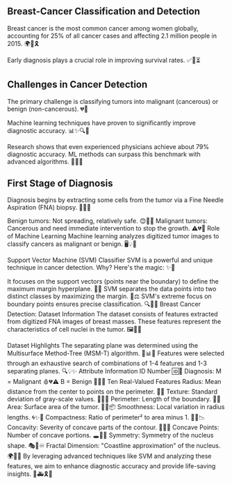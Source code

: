 ## Breast-Cancer Classification and Detection

Breast cancer is the most common cancer among women globally, accounting for 25% of all cancer cases and affecting 2.1 million people in 2015. 🌍💪🎗️

Early diagnosis plays a crucial role in improving survival rates. ✅🎯⏳

## Challenges in Cancer Detection

The primary challenge is classifying tumors into malignant (cancerous) or benign (non-cancerous). 💔🌸

Machine learning techniques have proven to significantly improve diagnostic accuracy. 📊✨🔍🤖

Research shows that even experienced physicians achieve about 79% diagnostic accuracy. ML methods can surpass this benchmark with advanced algorithms. 🚀🤖💡

## First Stage of Diagnosis

Diagnosis begins by extracting some cells from the tumor via a Fine Needle Aspiration (FNA) biopsy. 💉🔬🔎

Benign tumors: Not spreading, relatively safe. 😊💚🌼
Malignant tumors: Cancerous and need immediate intervention to stop the growth. ⚠️💔🚨
Role of Machine Learning
Machine learning analyzes digitized tumor images to classify cancers as malignant or benign. 🖥️💡📸

Support Vector Machine (SVM) Classifier
SVM is a powerful and unique technique in cancer detection. Why? Here's the magic: ✨🔮

It focuses on the support vectors (points near the boundary) to define the maximum margin hyperplane. 📏💡
SVM separates the data points into two distinct classes by maximizing the margin. 🎯⚖️
SVM's extreme focus on boundary points ensures precise classification. 🔍💪🔗
Breast Cancer Detection: Dataset Information
The dataset consists of features extracted from digitized FNA images of breast masses. These features represent the characteristics of cell nuclei in the tumor. 🖼️🔬🧠

Dataset Highlights
The separating plane was determined using the Multisurface Method-Tree (MSM-T) algorithm. 🌟📊🔗
Features were selected through an exhaustive search of combinations of 1-4 features and 1-3 separating planes. 🔍💡✨
Attribute Information
ID Number 🆔🔢
Diagnosis:
M = Malignant 🩸💔⚠️
B = Benign 🌼💚🌟
Ten Real-Valued Features
Radius: Mean distance from the center to points on the perimeter. 📐🧭
Texture: Standard deviation of gray-scale values. 🎨🖤🤍
Perimeter: Length of the boundary. 🧭📏
Area: Surface area of the tumor. 📏📐📦
Smoothness: Local variation in radius lengths. 🌀✨🔘
Compactness: Ratio of perimeter² to area minus 1. 💠🔵📉
Concavity: Severity of concave parts of the contour. 🌊🔻💢
Concave Points: Number of concave portions. 🕳️👀🔘
Symmetry: Symmetry of the nucleus shape. 🎭💎♾️
Fractal Dimension: "Coastline approximation" of the nucleus. 🌍🌊📏
By leveraging advanced techniques like SVM and analyzing these features, we aim to enhance diagnostic accuracy and provide life-saving insights. 💖🚑🎗️🌟
